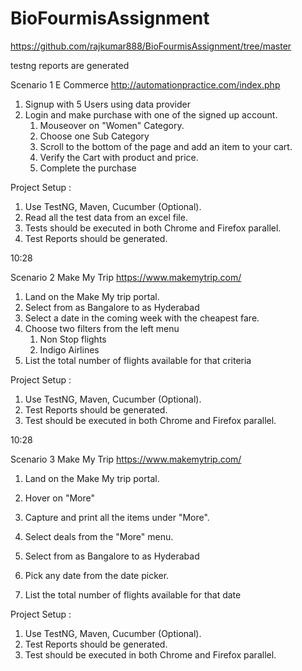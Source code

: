 # BioFourmisAssignment

https://github.com/rajkumar888/BioFourmisAssignment/tree/master

testng reports are generated

Scenario 1
E Commerce
http://automationpractice.com/index.php

1. Signup with 5 Users using data provider
2. Login and make purchase with one of the signed up account.
    1. Mouseover on "Women" Category.
    2. Choose one Sub Category
    3. Scroll to the bottom of the page and add an item to your cart.
    4. Verify the Cart with product and price.
    5. Complete the purchase

Project Setup :

1. Use TestNG, Maven, Cucumber (Optional).
2. Read all the test data from an excel file.
3. Tests should be executed in both Chrome and Firefox parallel.
4. Test Reports should be generated.

10:28

Scenario 2
Make My Trip
https://www.makemytrip.com/

1. Land on the Make My trip portal.
2. Select from as Bangalore to as Hyderabad
3. Select a date in the coming week with the cheapest fare.
4. Choose two filters from the left menu
    1. Non Stop flights
    2. Indigo Airlines
5. List the total number of flights available for that criteria

Project Setup :

1. Use TestNG, Maven, Cucumber (Optional).
2. Test Reports should be generated.
3. Test should be executed in both Chrome and Firefox parallel.

10:28

Scenario 3
Make My Trip
https://www.makemytrip.com/

1.  Land on the Make My trip portal.

2.  Hover on "More"

3.  Capture and print all the items under "More".

4.  Select deals from the "More" menu.

5.  Select from as Bangalore to as Hyderabad

6.  Pick any date from the date picker.

7.  List the total number of flights available for that date

Project Setup :

1. Use TestNG, Maven, Cucumber (Optional).
2. Test Reports should be generated.
3. Test should be executed in both Chrome and Firefox parallel.
